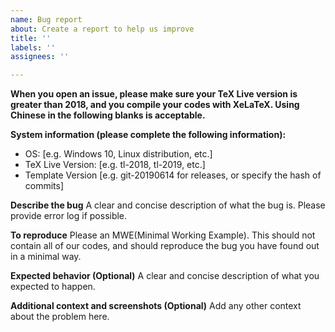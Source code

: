 ```yaml
---
name: Bug report
about: Create a report to help us improve
title: ''
labels: ''
assignees: ''

---
```


**When you open an issue, please make sure your TeX Live version is greater than 2018, and you compile your codes with XeLaTeX. Using Chinese in the following blanks is acceptable.**

**System information (please complete the following information):**
 - OS: [e.g. Windows 10, Linux distribution, etc.]
 - TeX Live Version: [e.g. tl-2018, tl-2019, etc.]
 - Template Version [e.g. git-20190614 for releases, or specify the hash of commits]

**Describe the bug**
A clear and concise description of what the bug is. Please provide error log if possible.

**To reproduce**
Please an MWE(Minimal Working Example). This should not contain all of our codes, and should reproduce the bug you have found out in a minimal way.

**Expected behavior (Optional)**
A clear and concise description of what you expected to happen.

**Additional context and screenshots (Optional)**
Add any other context about the problem here.
